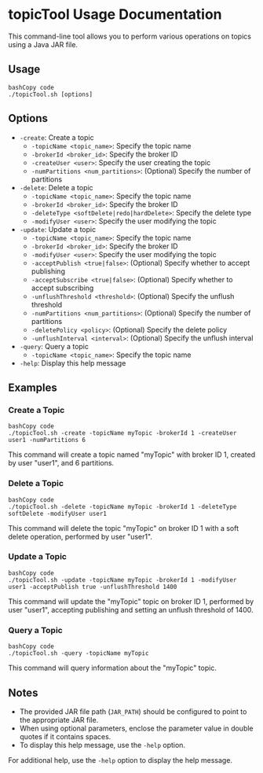 # 		topicTool Usage Documentation

This command-line tool allows you to perform various operations on topics using a Java JAR file.

## Usage

```
bashCopy code
./topicTool.sh [options]
```

## Options

- `-create`: Create a topic
  - `-topicName <topic_name>`: Specify the topic name
  - `-brokerId <broker_id>`: Specify the broker ID
  - `-createUser <user>`: Specify the user creating the topic
  - `-numPartitions <num_partitions>`: (Optional) Specify the number of partitions
- `-delete`: Delete a topic
  - `-topicName <topic_name>`: Specify the topic name
  - `-brokerId <broker_id>`: Specify the broker ID
  - `-deleteType <softDelete|redo|hardDelete>`: Specify the delete type
  - `-modifyUser <user>`: Specify the user modifying the topic
- `-update`: Update a topic
  - `-topicName <topic_name>`: Specify the topic name
  - `-brokerId <broker_id>`: Specify the broker ID
  - `-modifyUser <user>`: Specify the user modifying the topic
  - `-acceptPublish <true|false>`: (Optional) Specify whether to accept publishing
  - `-acceptSubscribe <true|false>`: (Optional) Specify whether to accept subscribing
  - `-unflushThreshold <threshold>`: (Optional) Specify the unflush threshold
  - `-numPartitions <num_partitions>`: (Optional) Specify the number of partitions
  - `-deletePolicy <policy>`: (Optional) Specify the delete policy
  - `-unflushInterval <interval>`: (Optional) Specify the unflush interval
- `-query`: Query a topic
  - `-topicName <topic_name>`: Specify the topic name
- `-help`: Display this help message

## Examples

### Create a Topic

```
bashCopy code
./topicTool.sh -create -topicName myTopic -brokerId 1 -createUser user1 -numPartitions 6
```

This command will create a topic named "myTopic" with broker ID 1, created by user "user1", and 6 partitions.

### Delete a Topic

```
bashCopy code
./topicTool.sh -delete -topicName myTopic -brokerId 1 -deleteType softDelete -modifyUser user1
```

This command will delete the topic "myTopic" on broker ID 1 with a soft delete operation, performed by user "user1".

### Update a Topic

```
bashCopy code
./topicTool.sh -update -topicName myTopic -brokerId 1 -modifyUser user1 -acceptPublish true -unflushThreshold 1400
```

This command will update the "myTopic" topic on broker ID 1, performed by user "user1", accepting publishing and setting an unflush threshold of 1400.

### Query a Topic

```
bashCopy code
./topicTool.sh -query -topicName myTopic
```

This command will query information about the "myTopic" topic.

## Notes

- The provided JAR file path (`JAR_PATH`) should be configured to point to the appropriate JAR file.
- When using optional parameters, enclose the parameter value in double quotes if it contains spaces.
- To display this help message, use the `-help` option.

For additional help, use the `-help` option to display the help message.